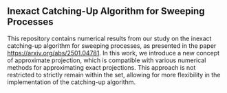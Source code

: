 ## Inexact Catching-Up Algorithm for Sweeping Processes

This repository contains numerical results from our study on the inexact catching-up algorithm for sweeping processes, as presented in the paper https://arxiv.org/abs/2501.04781. 
In this work, we introduce a new concept of approximate projection, which is compatible with various numerical methods for approximating exact projections. This approach is not restricted to strictly remain within the set, allowing for more flexibility in the implementation of the catching-up algorithm.
